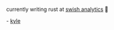 currently writing rust at [swish analytics](https://swishanalytics.com/business/) 🦀

\- [kyle](https://www.kylewigs.com/)
